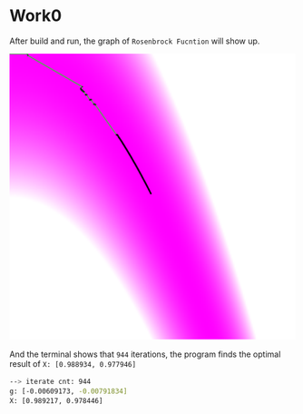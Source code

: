 # Work0

After build and run, the graph of `Rosenbrock Fucntion` will show up.

![docs](images/work0.png)

And the terminal shows that `944` iterations, the program finds the optimal result of `X: [0.988934, 0.977946]`

```Bash
--> iterate cnt: 944
g: [-0.00609173, -0.00791834]
X: [0.989217, 0.978446]
```
